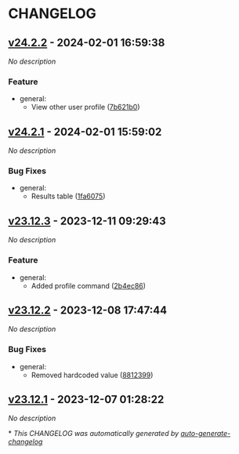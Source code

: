 # CHANGELOG

## [v24.2.2](https://github.com/MarcOrfilaCarreras/retocli/releases/tag/v24.2.2) - 2024-02-01 16:59:38

*No description*

### Feature

- general:
  - View other user profile ([7b621b0](https://github.com/MarcOrfilaCarreras/retocli/commit/7b621b0b567c0eb8de75130bc440840587f0985b))

## [v24.2.1](https://github.com/MarcOrfilaCarreras/retocli/releases/tag/v24.2.1) - 2024-02-01 15:59:02

*No description*

### Bug Fixes

- general:
  - Results table ([1fa6075](https://github.com/MarcOrfilaCarreras/retocli/commit/1fa6075887882c6533c9b9646563caa9f4cd4cca))

## [v23.12.3](https://github.com/MarcOrfilaCarreras/retocli/releases/tag/v23.12.3) - 2023-12-11 09:29:43

*No description*

### Feature

- general:
  - Added profile command ([2b4ec86](https://github.com/MarcOrfilaCarreras/retocli/commit/2b4ec86e44e116e706b7a06d4412c9b37e4ef911))

## [v23.12.2](https://github.com/MarcOrfilaCarreras/retocli/releases/tag/v23.12.2) - 2023-12-08 17:47:44

*No description*

### Bug Fixes

- general:
  - Removed hardcoded value ([8812399](https://github.com/MarcOrfilaCarreras/retocli/commit/8812399ce19605c1d606305068a03a166e7eca30))

## [v23.12.1](https://github.com/MarcOrfilaCarreras/retocli/releases/tag/v23.12.1) - 2023-12-07 01:28:22

*No description*

\* *This CHANGELOG was automatically generated by [auto-generate-changelog](https://github.com/BobAnkh/auto-generate-changelog)*
